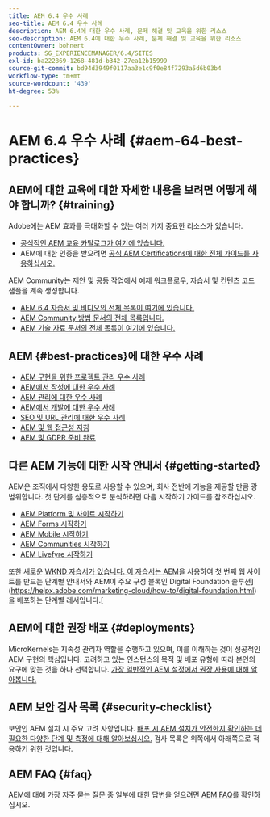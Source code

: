 ```yaml
---
title: AEM 6.4 우수 사례
seo-title: AEM 6.4 우수 사례
description: AEM 6.4에 대한 우수 사례, 문제 해결 및 교육을 위한 리소스
seo-description: AEM 6.4에 대한 우수 사례, 문제 해결 및 교육을 위한 리소스
contentOwner: bohnert
products: SG_EXPERIENCEMANAGER/6.4/SITES
exl-id: ba222869-1268-481d-b342-27ea12b15999
source-git-commit: bd94d3949f0117aa3e1c9f0e84f7293a5d6b03b4
workflow-type: tm+mt
source-wordcount: '439'
ht-degree: 53%

---
```


# AEM 6.4 우수 사례 {#aem-64-best-practices}

## AEM에 대한 교육에 대한 자세한 내용을 보려면 어떻게 해야 합니까? {#training}

Adobe에는 AEM 효과를 극대화할 수 있는 여러 가지 중요한 리소스가 있습니다.

* [공식적인 AEM 교육 카탈로그가 여기에 있습니다.](https://training.adobe.com/training/current-courses.html#solution=adobeExperienceManager&amp;p=1)
* AEM에 대한 인증을 받으려면 [공식 AEM Certifications에 대한 전체 가이드를 사용하십시오.](https://training.adobe.com/certification/exams.html#p=1&amp;solution=adobeExperienceManager)

AEM Community는 제안 및 공동 작업에서 예제 워크플로우, 자습서 및 컨텐츠 코드 샘플을 계속 생성합니다.

* [AEM 6.4 자습서 및 비디오의 전체 목록이 여기에 있습니다.](https://helpx.adobe.com/kr/experience-manager/kt/index/aem-6-4-videos.html)
* [AEM Community 방법 문서의 전체 목록입니다.](https://helpx.adobe.com/kr/experience-manager/topics/how-to.html)
* [AEM 기술 자료 문서의 전체 목록이 여기에 있습니다.](https://helpx.adobe.com/kr/experience-manager/kb/index/full_kb_list.html)

## AEM {#best-practices}에 대한 우수 사례

* [AEM 구현을 위한 프로젝트 관리 우수 사례](/help/managing/best-practices.md)
* [AEM에서 작성에 대한 우수 사례](/help/sites-authoring/best-practices.md)
* [AEM 관리에 대한 우수 사례](/help/sites-administering/administer-best-practices.md)
* [AEM에서 개발에 대한 우수 사례](/help/sites-developing/best-practices.md)
* [SEO 및 URL 관리에 대한 우수 사례](/help/managing/seo-and-url-management.md)
* [AEM 및 웹 접근성 지침](/help/managing/web-accessibility.md)
* [AEM 및 GDPR 준비 완료](/help/managing/data-protection-and-privacy.md)

## 다른 AEM 기능에 대한 시작 안내서 {#getting-started}

AEM은 조직에서 다양한 용도로 사용할 수 있으며, 회사 전반에 기능을 제공할 만큼 광범위합니다. 첫 단계를 심층적으로 분석하려면 다음 시작하기 가이드를 참조하십시오.

* [AEM Platform 및 사이트 시작하기](/help/sites-deploying/deploy.md#getting-started)
* [AEM Forms 시작하기](/help/forms/using/introduction-aem-forms.md)
* [AEM Mobile 시작하기](/help/mobile/getting-started-aem-mobile.md)
* [AEM Communities 시작하기](/help/communities/getting-started.md)
* [AEM Livefyre 시작하기](https://answers.livefyre.com/developers/getting-started/)

또한 새로운 [WKND 자습서가 있습니다. 이 자습서는 AEM](https://docs.adobe.com/content/help/en/experience-manager-learn/getting-started-wknd-tutorial-develop/overview.html)을 사용하여 첫 번째 웹 사이트를 만드는 단계별 안내서와 AEM이 주요 구성 블록인 Digital Foundation 솔루션](https://helpx.adobe.com/marketing-cloud/how-to/digital-foundation.html)을 배포하는 단계별 레서입니다.[

## AEM에 대한 권장 배포 {#deployments}

MicroKernels는 지속성 관리자 역할을 수행하고 있으며, 이를 이해하는 것이 성공적인 AEM 구현의 핵심입니다. 고려하고 있는 인스턴스의 목적 및 배포 유형에 따라 본인의 요구에 맞는 것을 하나 선택합니다. [가장 일반적인 AEM 설정에서 권장 사용에 대해 알아봅니다.](/help/sites-deploying/recommended-deploys.md)

## AEM 보안 검사 목록 {#security-checklist}

보안인 AEM 설치 시 주요 고려 사항입니다. [배포 시 AEM 설치가 안전한지 확인하는 데 필요한 다양한 단계 및 측정에 대해 알아보십시오.](/help/sites-administering/security-checklist.md) 검사 목록은 위쪽에서 아래쪽으로 적용하기 위한 것입니다.

## AEM FAQ {#faq}

AEM에 대해 가장 자주 묻는 질문 중 일부에 대한 답변을 얻으려면 [AEM FAQ](/help/sites-administering/aem-faqs.md)를 확인하십시오.
